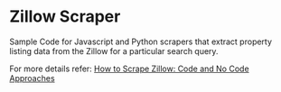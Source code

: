 # Zillow Scraper
Sample Code for Javascript and Python scrapers that extract property listing data from the Zillow for a particular search query.

For more details refer: [How to Scrape Zillow: Code and No Code Approaches](https://www.scrapehero.com/scrape-zillow/)
